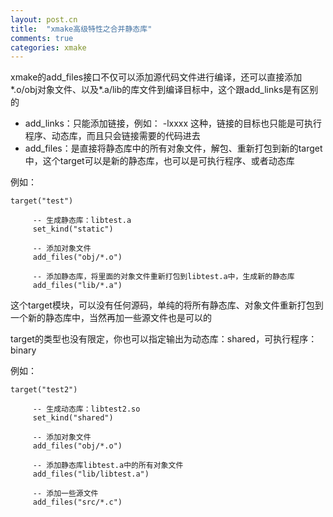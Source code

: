 ```yaml
---
layout: post.cn
title:  "xmake高级特性之合并静态库"
comments: true
categories: xmake
---
```


xmake的add_files接口不仅可以添加源代码文件进行编译，还可以直接添加*.o/obj对象文件、以及*.a/lib的库文件到编译目标中，这个跟add_links是有区别的

* add_links：只能添加链接，例如： -lxxxx 这种，链接的目标也只能是可执行程序、动态库，而且只会链接需要的代码进去
* add_files：是直接将静态库中的所有对象文件，解包、重新打包到新的target中，这个target可以是新的静态库，也可以是可执行程序、或者动态库

例如：

    target("test")
        
         -- 生成静态库：libtest.a
         set_kind("static")

         -- 添加对象文件
         add_files("obj/*.o")

         -- 添加静态库，将里面的对象文件重新打包到libtest.a中，生成新的静态库
         add_files("lib/*.a")

这个target模块，可以没有任何源码，单纯的将所有静态库、对象文件重新打包到一个新的静态库中，当然再加一些源文件也是可以的



target的类型也没有限定，你也可以指定输出为动态库：shared，可执行程序：binary

例如：

    target("test2")
        
         -- 生成动态库：libtest2.so
         set_kind("shared")

         -- 添加对象文件
         add_files("obj/*.o")

         -- 添加静态库libtest.a中的所有对象文件
         add_files("lib/libtest.a")

         -- 添加一些源文件
         add_files("src/*.c")

